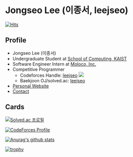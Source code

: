 # Jongseo Lee (이종서, leejseo)

[![Hits](https://hits.seeyoufarm.com/api/count/incr/badge.svg?url=https%3A%2F%2Fgithub.com%2Fleejseo)](https://github.com/leejseo)

## Profile
* Jongseo Lee (이종서)
* Undergraduate Student at [School of Computing, KAIST](https://cs.kaist.ac.kr)
* Software Engineer Intern at [Moloco, Inc.](https://moloco.com)
* Competitive Programmer
  * Codeforces Handle: [leejseo](https://codeforces.com/profile/leejseo) [![](https://run.kaist.ac.kr/badges/codeforces/leejseo.svg)](https://codeforces.com/profile/leejseo)
  * Baekjoon OJ/solved.ac: [leejseo](https://solved.ac/profile/leejseo)
* [Personal Website](https://leejseo.com/about)
* [Contact](mailto:jongseolee.2000@gmail.com)

## Cards

[![Solved.ac 프로필](http://mazassumnida.wtf/api/v2/generate_badge?boj=leejseo)](https://solved.ac/leejseo)

[![CodeForces Profile](http://cf.leed.at?id=leejseo)](https://codeforces.com/profile/leejseo)

[![Anurag's github stats](https://github-readme-stats.vercel.app/api?username=leejseo)](https://github.com/anuraghazra/github-readme-stats)

[![trophy](https://github-profile-trophy.vercel.app/?username=leejseo&theme=chalk&row=2&column=3)](https://github.com/ryo-ma/github-profile-trophy)

